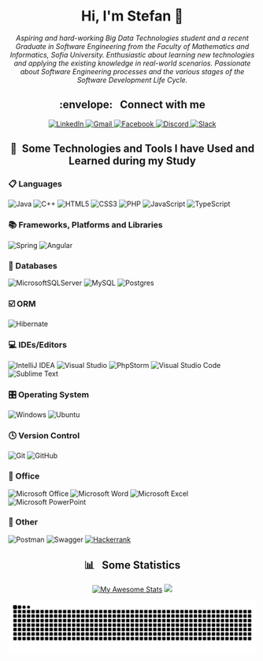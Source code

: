 <!-- 
All the badges are derived from: https://github.com/Ileriayo/markdown-badges#usage
Copyright (c) 2020 Ileriayo Adebiyi

 MIT License
Permission is hereby granted, free of charge, to any person obtaining a copy
of this software and associated documentation files (the "Software"), to deal
in the Software without restriction, including without limitation the rights
to use, copy, modify, merge, publish, distribute, sublicense, and/or sell
copies of the Software, and to permit persons to whom the Software is
furnished to do so, subject to the following conditions:

The above copyright notice and this permission notice shall be included in all
copies or substantial portions of the Software.

THE SOFTWARE IS PROVIDED "AS IS", WITHOUT WARRANTY OF ANY KIND, EXPRESS OR
IMPLIED, INCLUDING BUT NOT LIMITED TO THE WARRANTIES OF MERCHANTABILITY,
FITNESS FOR A PARTICULAR PURPOSE AND NONINFRINGEMENT. IN NO EVENT SHALL THE
AUTHORS OR COPYRIGHT HOLDERS BE LIABLE FOR ANY CLAIM, DAMAGES OR OTHER
LIABILITY, WHETHER IN AN ACTION OF CONTRACT, TORT OR OTHERWISE, ARISING FROM,
OUT OF OR IN CONNECTION WITH THE SOFTWARE OR THE USE OR OTHER DEALINGS IN THE
SOFTWARE.
-->

<h1 align="center">Hi, I'm Stefan 👋</h1>

<p align="center">
<i></em>Aspiring and hard-working Big Data Technologies student and a recent Graduate in Software Engineering from the Faculty of Mathematics and Informatics, Sofia University. Enthusiastic about learning new technologies and applying the existing knowledge in real-world scenarios. Passionate about Software Engineering processes and the various stages of the Software Development Life Cycle.</i>
</p>

<h2 align="center">:envelope: &nbsp; Connect with me</h2>

<div align="center">
<a href="https://linkedin.com/in/stefan-velev-134486219">
 <img src="https://img.shields.io/badge/linkedin-%230077B5.svg?style=for-the-badge&logo=linkedin&logoColor=white" alt="LinkedIn"/>
</a>

<a href="mailto:sdvelev@gmail.com">
 <img src="https://img.shields.io/badge/Gmail-D14836?style=for-the-badge&logo=gmail&logoColor=white" alt="Gmail"/>
</a>

<a href="https://fb.com//stefko.velev/">
 <img src="https://img.shields.io/badge/Facebook-%231877F2.svg?style=for-the-badge&logo=Facebook&logoColor=white" alt="Facebook"/>
</a>

<a href="https://discordapp.com/users/sdvelev">
 <img src="https://img.shields.io/badge/Discord-%235865F2.svg?style=for-the-badge&logo=discord&logoColor=white" alt="Discord"/>
</a>

<a href="#">
 <img src="https://img.shields.io/badge/Slack-4A154B?style=for-the-badge&logo=slack&logoColor=white" alt="Slack"/>
</a>
</div>

<h2 align="center">🚀 &nbsp;Some Technologies and Tools I have Used and Learned during my Study</h2>

<h3 align="left">📋 Languages</h3>

![Java](https://img.shields.io/badge/java-%23ED8B00.svg?style=for-the-badge&logo=openjdk&logoColor=white)
![C++](https://img.shields.io/badge/c++-%2300599C.svg?style=for-the-badge&logo=c%2B%2B&logoColor=white)
![HTML5](https://img.shields.io/badge/html5-%23E34F26.svg?style=for-the-badge&logo=html5&logoColor=white)
![CSS3](https://img.shields.io/badge/css3-%231572B6.svg?style=for-the-badge&logo=css3&logoColor=white)
![PHP](https://img.shields.io/badge/php-%23777BB4.svg?style=for-the-badge&logo=php&logoColor=white)
![JavaScript](https://img.shields.io/badge/javascript-%23323330.svg?style=for-the-badge&logo=javascript&logoColor=%23F7DF1E)
![TypeScript](https://img.shields.io/badge/typescript-%23007ACC.svg?style=for-the-badge&logo=typescript&logoColor=white)
<!--![R](https://img.shields.io/badge/r-%23276DC3.svg?style=for-the-badge&logo=r&logoColor=white)-->

<h3 align="left">📚 Frameworks, Platforms and Libraries</h3>

![Spring](https://img.shields.io/badge/spring-%236DB33F.svg?style=for-the-badge&logo=spring&logoColor=white)
![Angular](https://img.shields.io/badge/angular-%23DD0031.svg?style=for-the-badge&logo=angular&logoColor=white)

<h3 align="left">💾 Databases</h3>

![MicrosoftSQLServer](https://img.shields.io/badge/Microsoft%20SQL%20Server-CC2927?style=for-the-badge&logo=microsoft%20sql%20server&logoColor=white)
![MySQL](https://img.shields.io/badge/mysql-%2300f.svg?style=for-the-badge&logo=mysql&logoColor=white)
![Postgres](https://img.shields.io/badge/postgres-%23316192.svg?style=for-the-badge&logo=postgresql&logoColor=white)

<h3 align="left">☑️ ORM</h3>

![Hibernate](https://img.shields.io/badge/Hibernate-59666C?style=for-the-badge&logo=Hibernate&logoColor=white)

<h3 align="left">💻 IDEs/Editors</h3>

![IntelliJ IDEA](https://img.shields.io/badge/IntelliJIDEA-000000.svg?style=for-the-badge&logo=intellij-idea&logoColor=white)
![Visual Studio](https://img.shields.io/badge/Visual%20Studio-5C2D91.svg?style=for-the-badge&logo=visual-studio&logoColor=white)
![PhpStorm](https://img.shields.io/badge/phpstorm-143?style=for-the-badge&logo=phpstorm&logoColor=black&color=black&labelColor=darkorchid)
![Visual Studio Code](https://img.shields.io/badge/Visual%20Studio%20Code-0078d7.svg?style=for-the-badge&logo=visual-studio-code&logoColor=white)
![Sublime Text](https://img.shields.io/badge/sublime_text-%23575757.svg?style=for-the-badge&logo=sublime-text&logoColor=important)
<!--![RStudio](https://img.shields.io/badge/RStudio-4285F4?style=for-the-badge&logo=rstudio&logoColor=white)-->

<h3 align="left">🎛️ Operating System</h3>

![Windows](https://img.shields.io/badge/Windows-0078D6?style=for-the-badge&logo=windows&logoColor=white)
![Ubuntu](https://img.shields.io/badge/Ubuntu-E95420?style=for-the-badge&logo=ubuntu&logoColor=white)

<h3 align="left">🕓 Version Control</h3>

![Git](https://img.shields.io/badge/git-%23F05033.svg?style=for-the-badge&logo=git&logoColor=white)
![GitHub](https://img.shields.io/badge/github-%23121011.svg?style=for-the-badge&logo=github&logoColor=white)

<h3 align="left">🏢 Office</h3>

![Microsoft Office](https://img.shields.io/badge/Microsoft_Office-D83B01?style=for-the-badge&logo=microsoft-office&logoColor=white)
![Microsoft Word](https://img.shields.io/badge/Microsoft_Word-2B579A?style=for-the-badge&logo=microsoft-word&logoColor=white)
![Microsoft Excel](https://img.shields.io/badge/Microsoft_Excel-217346?style=for-the-badge&logo=microsoft-excel&logoColor=white)
![Microsoft PowerPoint](https://img.shields.io/badge/Microsoft_PowerPoint-B7472A?style=for-the-badge&logo=microsoft-powerpoint&logoColor=white)

<h3 align="left">🧰 Other</h3>

![Postman](https://img.shields.io/badge/Postman-FF6C37?style=for-the-badge&logo=postman&logoColor=white)
![Swagger](https://img.shields.io/badge/-Swagger-%23Clojure?style=for-the-badge&logo=swagger&logoColor=white)
<a href="https://www.hackerrank.com/Velev_62537">
 <img src="https://img.shields.io/badge/-Hackerrank-2EC866?style=for-the-badge&logo=HackerRank&logoColor=white" alt="Hackerrank"/>
</a>

<h2 align="center">📊 &nbsp; Some Statistics</h2>

<div align="center">

[![My Awesome Stats](https://awesome-github-stats.azurewebsites.net/user-stats/sdvelev?cardType=level&preferLogin=false)](https://git.io/awesome-stats-card)  <img src="https://github-readme-stats.vercel.app/api/top-langs/?username=sdvelev&layout=compact" height="200">
</div>
<div align="center">
<picture>
  <source media="(prefers-color-scheme: dark)" srcset="https://github.com/sdvelev/sdvelev/blob/output/github-contribution-grid-snake-dark.svg" />
  <source media="(prefers-color-scheme: light)" srcset="https://github.com/sdvelev/sdvelev/blob/output/github-contribution-grid-snake.svg" />
  <img alt="github-snake" src="https://github.com/sdvelev/sdvelev/blob/output/github-contribution-grid-snake.svg" />
</picture>
</div>
<!--
<p float="left">
<picture>
  <source
    srcset="https://github-readme-stats.vercel.app/api?username=sdvelev&show_icons=true&theme=dark&include_all_commits=true"
    media="(prefers-color-scheme: dark)"
  />
  <source
    srcset="https://github-readme-stats.vercel.app/api?username=sdvelev&show_icons=true&include_all_commits=true"
    media="(prefers-color-scheme: light), (prefers-color-scheme: no-preference)"
  />
  <img src="https://github-readme-stats.vercel.app/api?username=sdvelev&show_icons=true" />
</picture>
<picture>
  <source
    srcset="https://github-readme-stats.vercel.app/api/top-langs/?username=sdvelev&layout=compact&theme=dark"
    media="(prefers-color-scheme: dark)"
  />
  <source
    srcset="https://github-readme-stats.vercel.app/api/top-langs/?username=sdvelev&layout=compact"
    media="(prefers-color-scheme: light), (prefers-color-scheme: no-preference)"
  />
  <img width="353px" src="https://github-readme-stats.vercel.app/api/top-langs/?username=sdvelev&layout=compact" />
</picture>
</p>
-->
